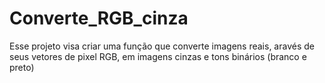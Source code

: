 # Converte_RGB_cinza
Esse projeto visa criar uma função que converte imagens reais, aravés de seus vetores de pixel RGB, em imagens cinzas e tons binários (branco e preto)
